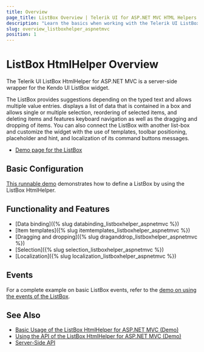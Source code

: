 ```yaml
---
title: Overview
page_title: ListBox Overview | Telerik UI for ASP.NET MVC HTML Helpers
description: "Learn the basics when working with the Telerik UI ListBox HtmlHelper for ASP.NET MVC."
slug: overview_listboxhelper_aspnetmvc
position: 1
---
```


# ListBox HtmlHelper Overview

The Telerik UI ListBox HtmlHelper for ASP.NET MVC is a server-side wrapper for the Kendo UI ListBox widget.

The ListBox provides suggestions depending on the typed text and allows multiple value entries. displays a list of data that is contained in a box and allows single or multiple selection, reordering of selected items, and deleting items and features keyboard navigation as well as the dragging and dropping of items. You can also connect the ListBox with another list-box and customize the widget with the use of templates, toolbar positioning, placeholder and hint, and localization of its command buttons messages.

* [Demo page for the ListBox](https://demos.telerik.com/aspnet-mvc/listbox/index)

## Basic Configuration

[This runnable demo](https://demos.telerik.com/aspnet-mvc/listbox) demonstrates how to define a ListBox by using the ListBox HtmlHelper.

## Functionality and Features

* [Data binding]({% slug databinding_listboxhelper_aspnetmvc %})
* [Item templates]({% slug itemtemplates_listboxhelper_aspnetmvc %})
* [Dragging and dropping]({% slug draganddrop_listboxhelper_aspnetmvc %})
* [Selection]({% slug selection_listboxhelper_aspnetmvc %})
* [Localization]({% slug localization_listboxhelper_aspnetmvc %})

## Events

For a complete example on basic ListBox events, refer to the [demo on using the events of the ListBox](https://demos.telerik.com/aspnet-mvc/listbox/events).

## See Also

* [Basic Usage of the ListBox HtmlHelper for ASP.NET MVC (Demo)](https://demos.telerik.com/aspnet-mvc/listbox/index)
* [Using the API of the ListBox HtmlHelper for ASP.NET MVC (Demo)](https://demos.telerik.com/aspnet-mvc/listbox/api)
* [Server-Side API](/api/listbox)
